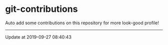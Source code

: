 # git-contributions

Auto add some contributions on this repository for more look-good profile!

---

Update at 2019-09-27 08:40:43
